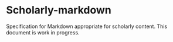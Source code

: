 Scholarly-markdown
==================

Specification for Markdown appropriate for scholarly content. This document is work in progress.



